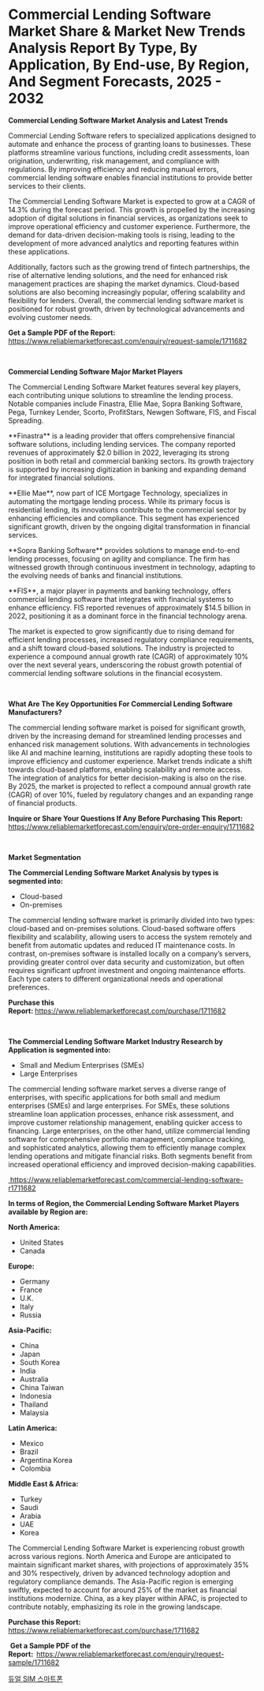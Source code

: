 <p><h1>Commercial Lending Software Market Share & Market New Trends Analysis Report By Type, By Application, By End-use, By Region, And Segment Forecasts, 2025 - 2032</h1></p><p><strong>Commercial Lending Software Market Analysis and Latest Trends</strong></p>
<p><p>Commercial Lending Software refers to specialized applications designed to automate and enhance the process of granting loans to businesses. These platforms streamline various functions, including credit assessments, loan origination, underwriting, risk management, and compliance with regulations. By improving efficiency and reducing manual errors, commercial lending software enables financial institutions to provide better services to their clients.</p><p>The Commercial Lending Software Market is expected to grow at a CAGR of 14.3% during the forecast period. This growth is propelled by the increasing adoption of digital solutions in financial services, as organizations seek to improve operational efficiency and customer experience. Furthermore, the demand for data-driven decision-making tools is rising, leading to the development of more advanced analytics and reporting features within these applications.</p><p>Additionally, factors such as the growing trend of fintech partnerships, the rise of alternative lending solutions, and the need for enhanced risk management practices are shaping the market dynamics. Cloud-based solutions are also becoming increasingly popular, offering scalability and flexibility for lenders. Overall, the commercial lending software market is positioned for robust growth, driven by technological advancements and evolving customer needs.</p></p>
<p><strong>Get a Sample PDF of the Report:&nbsp;</strong> <a href="https://www.reliablemarketforecast.com/enquiry/request-sample/1711682?utm_campaign=1080&utm_medium=2&utm_source=Github&utm_content=ia&utm_term=11012025&utm_id=commercial-lending-software">https://www.reliablemarketforecast.com/enquiry/request-sample/1711682</a></p>
<p>&nbsp;</p>
<p><strong>Commercial Lending Software Major Market Players</strong></p>
<p><p>The Commercial Lending Software Market features several key players, each contributing unique solutions to streamline the lending process. Notable companies include Finastra, Ellie Mae, Sopra Banking Software, Pega, Turnkey Lender, Scorto, ProfitStars, Newgen Software, FIS, and Fiscal Spreading.</p><p>**Finastra** is a leading provider that offers comprehensive financial software solutions, including lending services. The company reported revenues of approximately $2.0 billion in 2022, leveraging its strong position in both retail and commercial banking sectors. Its growth trajectory is supported by increasing digitization in banking and expanding demand for integrated financial solutions.</p><p>**Ellie Mae**, now part of ICE Mortgage Technology, specializes in automating the mortgage lending process. While its primary focus is residential lending, its innovations contribute to the commercial sector by enhancing efficiencies and compliance. This segment has experienced significant growth, driven by the ongoing digital transformation in financial services.</p><p>**Sopra Banking Software** provides solutions to manage end-to-end lending processes, focusing on agility and compliance. The firm has witnessed growth through continuous investment in technology, adapting to the evolving needs of banks and financial institutions.</p><p>**FIS**, a major player in payments and banking technology, offers commercial lending software that integrates with financial systems to enhance efficiency. FIS reported revenues of approximately $14.5 billion in 2022, positioning it as a dominant force in the financial technology arena.</p><p>The market is expected to grow significantly due to rising demand for efficient lending processes, increased regulatory compliance requirements, and a shift toward cloud-based solutions. The industry is projected to experience a compound annual growth rate (CAGR) of approximately 10% over the next several years, underscoring the robust growth potential of commercial lending software solutions in the financial ecosystem.</p></p>
<p>&nbsp;</p>
<p><strong>What Are The Key Opportunities For Commercial Lending Software Manufacturers?</strong></p>
<p><p>The commercial lending software market is poised for significant growth, driven by the increasing demand for streamlined lending processes and enhanced risk management solutions. With advancements in technologies like AI and machine learning, institutions are rapidly adopting these tools to improve efficiency and customer experience. Market trends indicate a shift towards cloud-based platforms, enabling scalability and remote access. The integration of analytics for better decision-making is also on the rise. By 2025, the market is projected to reflect a compound annual growth rate (CAGR) of over 10%, fueled by regulatory changes and an expanding range of financial products.</p></p>
<p><strong>Inquire or Share Your Questions If Any Before Purchasing This Report:</strong> <a href="https://www.reliablemarketforecast.com/enquiry/pre-order-enquiry/1711682?utm_campaign=1080&utm_medium=2&utm_source=Github&utm_content=ia&utm_term=11012025&utm_id=commercial-lending-software">https://www.reliablemarketforecast.com/enquiry/pre-order-enquiry/1711682</a></p>
<p>&nbsp;</p>
<p><strong>Market Segmentation</strong></p>
<p><strong>The Commercial Lending Software Market Analysis by types is segmented into:</strong></p>
<p><ul><li>Cloud-based</li><li>On-premises</li></ul></p>
<p><p>The commercial lending software market is primarily divided into two types: cloud-based and on-premises solutions. Cloud-based software offers flexibility and scalability, allowing users to access the system remotely and benefit from automatic updates and reduced IT maintenance costs. In contrast, on-premises software is installed locally on a company’s servers, providing greater control over data security and customization, but often requires significant upfront investment and ongoing maintenance efforts. Each type caters to different organizational needs and operational preferences.</p></p>
<p><strong>Purchase this Report:&nbsp;</strong><a href="https://www.reliablemarketforecast.com/purchase/1711682?utm_campaign=1080&utm_medium=2&utm_source=Github&utm_content=ia&utm_term=11012025&utm_id=commercial-lending-software">https://www.reliablemarketforecast.com/purchase/1711682</a></p>
<p>&nbsp;</p>
<p><strong>The Commercial Lending Software Market Industry Research by Application is segmented into:</strong></p>
<p><ul><li>Small and Medium Enterprises (SMEs)</li><li>Large Enterprises</li></ul></p>
<p><p>The commercial lending software market serves a diverse range of enterprises, with specific applications for both small and medium enterprises (SMEs) and large enterprises. For SMEs, these solutions streamline loan application processes, enhance risk assessment, and improve customer relationship management, enabling quicker access to financing. Large enterprises, on the other hand, utilize commercial lending software for comprehensive portfolio management, compliance tracking, and sophisticated analytics, allowing them to efficiently manage complex lending operations and mitigate financial risks. Both segments benefit from increased operational efficiency and improved decision-making capabilities.</p></p>
<p><a href="https://www.reliablemarketforecast.com/commercial-lending-software-r1711682?utm_campaign=1080&utm_medium=2&utm_source=Github&utm_content=ia&utm_term=11012025&utm_id=commercial-lending-software">&nbsp;https://www.reliablemarketforecast.com/commercial-lending-software-r1711682</a></p>
<p><strong>In terms of Region, the Commercial Lending Software Market Players available by Region are:</strong></p>
<p>
    <p> <strong> North America: </strong>
        <ul>
            <li>United States</li>
            <li>Canada</li>
        </ul>
        </p> 
    <p> <strong> Europe: </strong>
        <ul>
            <li>Germany</li>
            <li>France</li>
            <li>U.K.</li>
            <li>Italy</li>
            <li>Russia</li>
        </ul>
        </p> 
    <p> <strong> Asia-Pacific: </strong>
        <ul>
            <li>China</li>
            <li>Japan</li>
            <li>South Korea</li>
            <li>India</li>
            <li>Australia</li>
            <li>China Taiwan</li>
            <li>Indonesia</li>
            <li>Thailand</li>
            <li>Malaysia</li>
        </ul>
        </p> 
    <p> <strong> Latin America: </strong>
        <ul>
            <li>Mexico</li>
            <li>Brazil</li>
            <li>Argentina Korea</li>
            <li>Colombia</li>
        </ul>
        </p> 
    <p> <strong> Middle East & Africa: </strong>
        <ul>
            <li>Turkey</li>
            <li>Saudi</li>
            <li>Arabia</li>
            <li>UAE</li>
            <li>Korea</li>
        </ul>
    </p>
    </p>
<p><p>The Commercial Lending Software Market is experiencing robust growth across various regions. North America and Europe are anticipated to maintain significant market shares, with projections of approximately 35% and 30% respectively, driven by advanced technology adoption and regulatory compliance demands. The Asia-Pacific region is emerging swiftly, expected to account for around 25% of the market as financial institutions modernize. China, as a key player within APAC, is projected to contribute notably, emphasizing its role in the growing landscape.</p></p>
<p><strong>Purchase this Report: </strong><a href="https://www.reliablemarketforecast.com/purchase/1711682?utm_campaign=1080&utm_medium=2&utm_source=Github&utm_content=ia&utm_term=11012025&utm_id=commercial-lending-software">https://www.reliablemarketforecast.com/purchase/1711682</a></p>
<p>&nbsp;<strong>Get a Sample PDF of the Report:&nbsp;&nbsp;</strong><a href="https://www.reliablemarketforecast.com/enquiry/request-sample/1711682?utm_campaign=1080&utm_medium=2&utm_source=Github&utm_content=ia&utm_term=11012025&utm_id=commercial-lending-software">https://www.reliablemarketforecast.com/enquiry/request-sample/1711682</a></p>
<p><strong></strong></p>
<p><p><a href="https://github.com/sougarounis/Market-Research-Report-List-6/blob/main/307581830012.md?utm_campaign=1080&utm_medium=2&utm_source=Github&utm_content=ia&utm_term=11012025&utm_id=commercial-lending-software">듀얼 SIM 스마트폰</a></p></p>